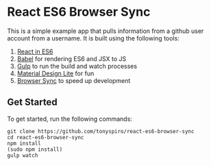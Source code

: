 React ES6 Browser Sync
===
This is a simple example app that pulls information from a github user account from a username.  It is built using the following tools:

1. [React in ES6](https://github.com/facebook/react)
2. [Babel](https://github.com/babel/babel) for rendering ES6 and JSX to JS
3. [Gulp](https://github.com/gulpjs/gulp) to run the build and watch processes
4. [Material Design Lite](https://github.com/google/material-design-lite) for fun
5. [Browser Sync](https://github.com/BrowserSync/browser-sync) to speed up development

Get Started
----
To get started, run the following commands:
```
git clone https://github.com/tonyspiro/react-es6-browser-sync
cd react-es6-browser-sync
npm install
(sudo npm install)
gulp watch
```
